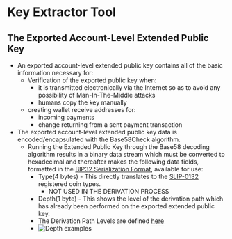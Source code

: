 # Key Extractor Tool
## The Exported Account-Level Extended Public Key
* An exported account-level extended public key contains all of the basic information necessary for:
  - Verification of the exported public key when:
    - it is transmitted electronically via the Internet so as to avoid any possibility of Man-In-The-Middle attacks
    - humans copy the key manually
  - creating wallet receive addresses for:
    - incoming payments
    - change returning from a sent payment transaction
* The exported account-level extended public key data is encoded/encapsulated with the Base58Check algorithm.
  - Running the Extended Public Key through the Base58 decoding algorithm results in a binary data stream which must be converted to hexadecimal and thereafter makes the following data fields, formatted in the [BIP32 Serialization Format](https://github.com/bitcoin/bips/blob/master/bip-0032.mediawiki#serialization-format), available for use:
    - Type(4 bytes) - This directly translates to the [SLIP-0132](https://github.com/satoshilabs/slips/blob/master/slip-0132.md#registered-hd-version-bytes) registered coin types.
      - NOT USED IN THE DERIVATION PROCESS
    - Depth(1 byte) - This shows the level of the derivation path which has already been performed on the exported extended public key.
    - The Derivation Path Levels are defined [here](https://github.com/bitcoin/bips/blob/master/bip-0044.mediawiki#Path_levels)
    - ![Depth examples](https://github.com/EAWF/Bitcoin-Merchants-Toolbox/blob/master/Images/DepthExamples.jpg)
    
    
